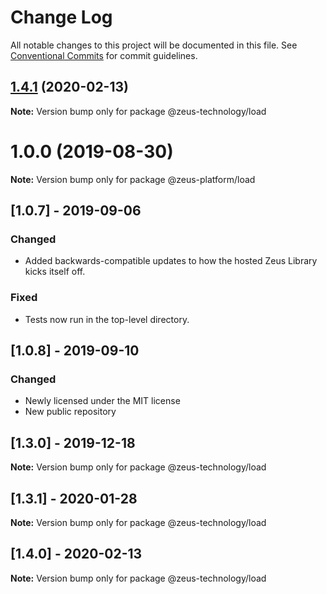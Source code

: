 # Change Log

All notable changes to this project will be documented in this file.
See [Conventional Commits](https://conventionalcommits.org) for commit guidelines.

## [1.4.1](https://github.com/WapoZeusTechnology/zeus-technology/compare/v1.4.0...v1.4.1) (2020-02-13)

**Note:** Version bump only for package @zeus-technology/load





# 1.0.0 (2019-08-30)

**Note:** Version bump only for package @zeus-platform/load

## [**1.0.7**] - 2019-09-06

### Changed

- Added backwards-compatible updates to how the hosted Zeus Library kicks itself off.

### Fixed

- Tests now run in the top-level directory.

## [**1.0.8**] - 2019-09-10

### Changed

- Newly licensed under the MIT license
- New public repository

## [**1.3.0**] - 2019-12-18

**Note:** Version bump only for package @zeus-technology/load

## [**1.3.1**] - 2020-01-28

**Note:** Version bump only for package @zeus-technology/load

## [**1.4.0**] - 2020-02-13

**Note:** Version bump only for package @zeus-technology/load
